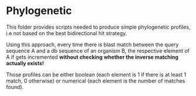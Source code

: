  # Phylogenetic

This folder provides scripts needed to produce simple phylogenetic profiles,
i.e not based on the best bidirectional hit strategy.

Using this approach, every time there is blast match between the query sequence A and
a db sequence of an organism B, the respective element of A if gets incremented 
<b> without checking whether the inverse matching actually exists! </b>

Those profiles can be either boolean (each element is 1 if there is at least 1 match, 0 otherwise)
or numerical (each element is the number of matches found).
